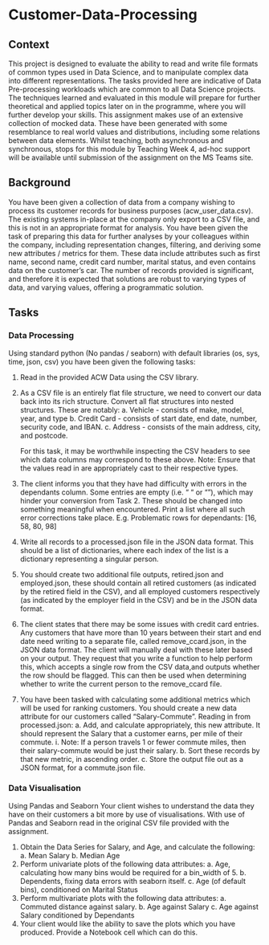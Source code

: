 # Customer-Data-Processing

## Context
This project is designed to evaluate the ability to read and write file formats of common types used in Data Science, and to manipulate complex data into different representations. The tasks provided here are indicative of Data Pre-processing workloads which are common to all Data Science projects. The techniques learned and evaluated in this module will prepare for further theoretical and applied topics later on in the programme, where you will further develop your skills.
This assignment makes use of an extensive collection of mocked data. These have been generated with some resemblance to real world values and distributions, including some relations between data elements.
Whilst teaching, both asynchronous and synchronous, stops for this module by Teaching Week 4, ad-hoc support will be available until submission of the assignment on the MS Teams site.

## Background
You have been given a collection of data from a company wishing to process its customer records for business purposes (acw_user_data.csv). The existing systems in-place at the company only export to a CSV file, and this is not in an appropriate format for analysis. You have been given the task of preparing this data for further analyses by your colleagues within the company, including representation changes, filtering, and deriving some new attributes / metrics for them.
These data include attributes such as first name, second name, credit card number, marital status, and even contains data on the customer’s car. The number of records provided is significant, and therefore it is expected that solutions are robust to varying types of data, and varying values, offering a programmatic solution.

## Tasks

### Data Processing 

Using standard python (No pandas / seaborn) with default libraries (os, sys, time, json, csv) you have been given the following tasks:

1. Read in the provided ACW Data using the CSV library.

2. As a CSV file is an entirely flat file structure, we need to convert our data back into its rich structure. Convert all flat structures into nested structures. These are notably:
a. Vehicle - consists of make, model, year, and type
b. Credit Card - consists of start date, end date, number, security code, and IBAN.
c. Address - consists of the main address, city, and postcode.

   For this task, it may be worthwhile inspecting the CSV headers to see which data columns may correspond to these above.
   Note: Ensure that the values read in are appropriately cast to their respective types.

3. The client informs you that they have had difficulty with errors in the dependants column. Some entries are empty (i.e. “ “ or “”), which may hinder your conversion from Task 2. These should be changed into something meaningful when encountered.
Print a list where all such error corrections take place.
E.g. Problematic rows for dependants: [16, 58, 80, 98]

4. Write all records to a processed.json file in the JSON data format. This should be a list of dictionaries, where each index of the list is a dictionary representing a singular person.

5. You should create two additional file outputs, retired.json and employed.json, these should contain all retired customers (as indicated by the retired field in the CSV), and all employed customers respectively (as indicated by the employer field in the CSV) and be in the JSON data format.

6. The client states that there may be some issues with credit card entries. Any customers that have more than 10 years between their start and end date need writing to a separate file, called remove_ccard.json, in the JSON data format. The client will manually deal with these later based on your output. They request that you write a function to help perform this, which accepts a single row from the CSV data,and outputs whether the row should be flagged. This can then be used when determining whether to write the current person to the remove_ccard file.

7. You have been tasked with calculating some additional metrics which will be used for ranking customers. You should create a new data attribute for our customers called “Salary-Commute”. Reading in from processed.json:
a. Add, and calculate appropriately, this new attribute. It should represent the Salary that a customer earns, per mile of their commute.
  i. Note: If a person travels 1 or fewer commute miles, then their salary-commute would be just their salary.
b. Sort these records by that new metric, in ascending order.
c. Store the output file out as a JSON format, for a commute.json file.

### Data Visualisation

Using Pandas and Seaborn
Your client wishes to understand the data they have on their customers a bit more by use of visualisations. With use of Pandas and Seaborn read in the original CSV file provided with the assignment.

1. Obtain the Data Series for Salary, and Age, and calculate the following:
   a. Mean Salary
   b. Median Age
2. Perform univariate plots of the following data attributes:
   a. Age, calculating how many bins would be required for a bin_width of 5.
   b. Dependents, fixing data errors with seaborn itself.
   c. Age (of default bins), conditioned on Marital Status
3. Perform multivariate plots with the following data attributes:
   a. Commuted distance against salary.
   b. Age against Salary
   c. Age against Salary conditioned by Dependants
4. Your client would like the ability to save the plots which you have produced. Provide a Notebook cell which can do this.
